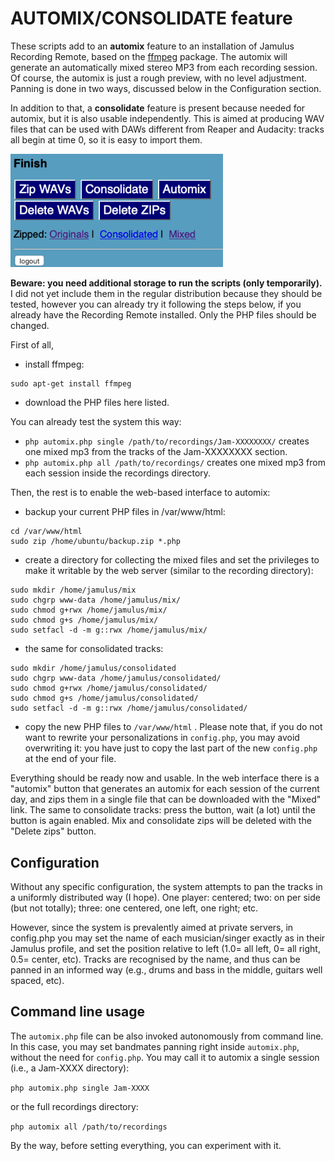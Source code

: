 # AUTOMIX/CONSOLIDATE feature

These scripts add to an **automix** feature to an installation of Jamulus Recording Remote, based on the [ffmpeg](https://ffmpeg.org) package. The automix will generate an automatically mixed stereo MP3 from each recording session. Of course, the automix is just a rough preview, with no level adjustment. Panning is done in two ways, discussed below in the Configuration section. 

In addition to that, a **consolidate** feature is present because needed for automix, but it is also usable independently. This is aimed at producing WAV files that can be used with DAWs different from Reaper and Audacity: tracks all begin at time 0, so it is easy to import them. 

<img src="screenshot5.png" width="340" />

**Beware: you need additional storage to run the scripts (only temporarily).** 
I did not yet include them in the regular distribution because they should be tested, however you can already try it following the steps below, if you already have the Recording Remote installed. Only the PHP files should be changed. 

First of all,
- install ffmpeg:
```
sudo apt-get install ffmpeg
```
- download the PHP files here listed.

You can already test the system this way:
- `php automix.php single /path/to/recordings/Jam-XXXXXXXX/` creates one mixed mp3 from the tracks of the Jam-XXXXXXXX section.
- `php automix.php all /path/to/recordings/` creates one mixed mp3 from each session inside the recordings directory.

Then, the rest is to enable the web-based interface to automix:

- backup your current PHP files in /var/www/html: 
```
cd /var/www/html
sudo zip /home/ubuntu/backup.zip *.php
```
- create a directory for collecting the mixed files and set the privileges to make it writable by the web server (similar to the recording directory):
```
sudo mkdir /home/jamulus/mix
sudo chgrp www-data /home/jamulus/mix/
sudo chmod g+rwx /home/jamulus/mix/
sudo chmod g+s /home/jamulus/mix/
sudo setfacl -d -m g::rwx /home/jamulus/mix/
```
- the same for consolidated tracks:
```
sudo mkdir /home/jamulus/consolidated
sudo chgrp www-data /home/jamulus/consolidated/
sudo chmod g+rwx /home/jamulus/consolidated/
sudo chmod g+s /home/jamulus/consolidated/
sudo setfacl -d -m g::rwx /home/jamulus/consolidated/
```

- copy the new PHP files to `/var/www/html` . Please note that, if you do not want to rewrite your personalizations in `config.php`, you may avoid overwriting it: you have just to copy the last part of the new `config.php` at the end of your file. 

Everything should be ready now and usable. In the web interface there is a "automix" button that generates an automix for each session of the current day, and zips them in a single file that can be downloaded with the "Mixed" link. The same to consolidate tracks: press the button, wait (a lot) until the button is again enabled. Mix and consolidate zips will be deleted with the "Delete zips" button.

## Configuration
Without any specific configuration, the system attempts to pan the tracks in a uniformly distributed way (I hope). One player: centered; two: on per side (but not totally); three: one centered, one left, one right; etc. 

However, since the system is prevalently aimed at private servers, in config.php you may set the name of each musician/singer exactly as in their Jamulus profile, and set the position relative to left (1.0= all left, 0= all right, 0.5= center, etc). Tracks are recognised by the name, and thus can be panned in an informed way (e.g., drums and bass in the middle, guitars well spaced, etc). 

## Command line usage
The `automix.php` file can be also invoked autonomously from command line. In this case, you may set bandmates panning right inside `automix.php`, without the need for `config.php`. 
You may call it to automix a single session (i.e., a Jam-XXXX directory):

`php automix.php single Jam-XXXX`

or the full recordings directory:

`php automix all /path/to/recordings `

By the way, before setting everything, you can experiment with it. 

